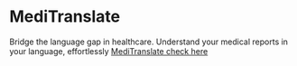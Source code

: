 # MediTranslate
Bridge the language gap in healthcare. Understand your medical reports in your language, effortlessly 
[MediTranslate check here ](https://github.com/Manasvi11/QuickAid)

